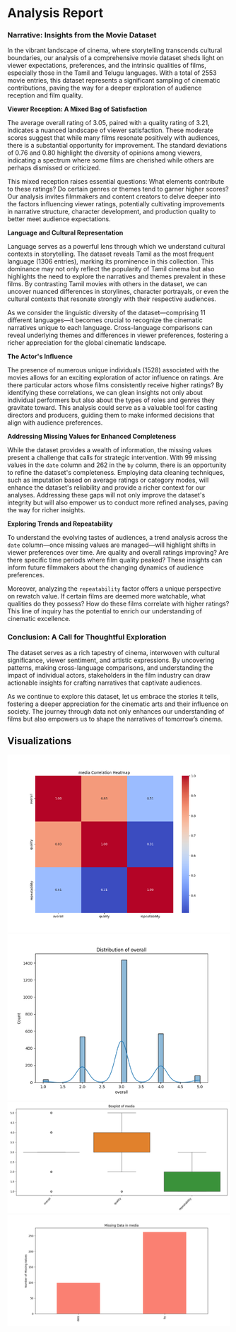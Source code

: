 # Analysis Report

### Narrative: Insights from the Movie Dataset

In the vibrant landscape of cinema, where storytelling transcends cultural boundaries, our analysis of a comprehensive movie dataset sheds light on viewer expectations, preferences, and the intrinsic qualities of films, especially those in the Tamil and Telugu languages. With a total of 2553 movie entries, this dataset represents a significant sampling of cinematic contributions, paving the way for a deeper exploration of audience reception and film quality.

**Viewer Reception: A Mixed Bag of Satisfaction**

The average overall rating of 3.05, paired with a quality rating of 3.21, indicates a nuanced landscape of viewer satisfaction. These moderate scores suggest that while many films resonate positively with audiences, there is a substantial opportunity for improvement. The standard deviations of 0.76 and 0.80 highlight the diversity of opinions among viewers, indicating a spectrum where some films are cherished while others are perhaps dismissed or criticized.

This mixed reception raises essential questions: What elements contribute to these ratings? Do certain genres or themes tend to garner higher scores? Our analysis invites filmmakers and content creators to delve deeper into the factors influencing viewer ratings, potentially cultivating improvements in narrative structure, character development, and production quality to better meet audience expectations.

**Language and Cultural Representation**

Language serves as a powerful lens through which we understand cultural contexts in storytelling. The dataset reveals Tamil as the most frequent language (1306 entries), marking its prominence in this collection. This dominance may not only reflect the popularity of Tamil cinema but also highlights the need to explore the narratives and themes prevalent in these films. By contrasting Tamil movies with others in the dataset, we can uncover nuanced differences in storylines, character portrayals, or even the cultural contexts that resonate strongly with their respective audiences.

As we consider the linguistic diversity of the dataset—comprising 11 different languages—it becomes crucial to recognize the cinematic narratives unique to each language. Cross-language comparisons can reveal underlying themes and differences in viewer preferences, fostering a richer appreciation for the global cinematic landscape.

**The Actor's Influence**

The presence of numerous unique individuals (1528) associated with the movies allows for an exciting exploration of actor influence on ratings. Are there particular actors whose films consistently receive higher ratings? By identifying these correlations, we can glean insights not only about individual performers but also about the types of roles and genres they gravitate toward. This analysis could serve as a valuable tool for casting directors and producers, guiding them to make informed decisions that align with audience preferences.

**Addressing Missing Values for Enhanced Completeness**

While the dataset provides a wealth of information, the missing values present a challenge that calls for strategic intervention. With 99 missing values in the `date` column and 262 in the `by` column, there is an opportunity to refine the dataset's completeness. Employing data cleaning techniques, such as imputation based on average ratings or category modes, will enhance the dataset's reliability and provide a richer context for our analyses. Addressing these gaps will not only improve the dataset's integrity but will also empower us to conduct more refined analyses, paving the way for richer insights.

**Exploring Trends and Repeatability**

To understand the evolving tastes of audiences, a trend analysis across the `date` column—once missing values are managed—will highlight shifts in viewer preferences over time. Are quality and overall ratings improving? Are there specific time periods where film quality peaked? These insights can inform future filmmakers about the changing dynamics of audience preferences.

Moreover, analyzing the `repeatability` factor offers a unique perspective on rewatch value. If certain films are deemed more watchable, what qualities do they possess? How do these films correlate with higher ratings? This line of inquiry has the potential to enrich our understanding of cinematic excellence.

### Conclusion: A Call for Thoughtful Exploration

The dataset serves as a rich tapestry of cinema, interwoven with cultural significance, viewer sentiment, and artistic expressions. By uncovering patterns, making cross-language comparisons, and understanding the impact of individual actors, stakeholders in the film industry can draw actionable insights for crafting narratives that captivate audiences. 

As we continue to explore this dataset, let us embrace the stories it tells, fostering a deeper appreciation for the cinematic arts and their influence on society. The journey through data not only enhances our understanding of films but also empowers us to shape the narratives of tomorrow’s cinema.

## Visualizations

![media_correlation_heatmap.png](media_correlation_heatmap.png)
![media_distribution.png](media_distribution.png)
![media_boxplot.png](media_boxplot.png)
![media_missing_data.png](media_missing_data.png)
